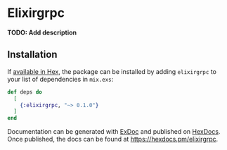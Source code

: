 # Elixirgrpc

**TODO: Add description**

## Installation

If [available in Hex](https://hex.pm/docs/publish), the package can be installed
by adding `elixirgrpc` to your list of dependencies in `mix.exs`:

```elixir
def deps do
  [
    {:elixirgrpc, "~> 0.1.0"}
  ]
end
```

Documentation can be generated with [ExDoc](https://github.com/elixir-lang/ex_doc)
and published on [HexDocs](https://hexdocs.pm). Once published, the docs can
be found at <https://hexdocs.pm/elixirgrpc>.

